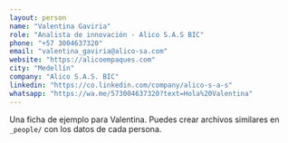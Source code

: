 ```yaml
---
layout: person
name: "Valentina Gaviria"
role: "Analista de innovación - Alico S.A.S BIC"
phone: "+57 3004637320"
email: "valentina_gaviria@alico-sa.com"
website: "https://alicoempaques.com"
city: "Medellín"
company: "Alico S.A.S. BIC"
linkedin: "https://co.linkedin.com/company/alico-s-a-s"
whatsapp: "https://wa.me/573004637320?text=Hola%20Valentina"
---
```


Una ficha de ejemplo para Valentina. Puedes crear archivos similares en `_people/` con los datos de cada persona.
